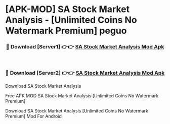# [APK-MOD] SA Stock Market Analysis - [Unlimited Coins No Watermark Premium] peguo



<div align="center">
<h3>🔴 Download [Server1] 👉👉 <a href="https://momento.my/?title=SA_Stock_Market_Analysis">SA Stock Market Analysis Mod Apk</a></h3><br>

<h3>🔴 Download [Server2] 👉👉 <a href="https://momento.my/?title=SA_Stock_Market_Analysis">SA Stock Market Analysis Mod Apk</a></h3>
</div>



Download SA Stock Market Analysis 

Free APK MOD SA Stock Market Analysis [Unlimited Coins No Watermark Premium]

Download SA Stock Market Analysis [Unlimited Coins No Watermark Premium] Mod For Android
